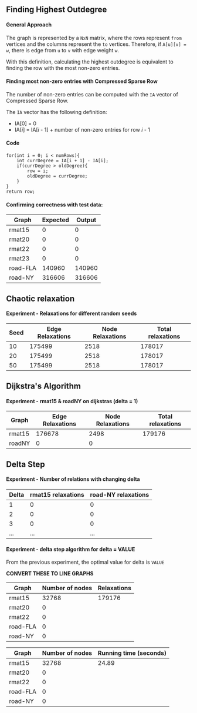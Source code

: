 

## Finding Highest Outdegree
#### General Approach
The graph is represented by a ```NxN``` matrix, where the rows represent ```from``` vertices and the columns represent the ```to``` vertices. 
Therefore, if `A[u][v] = w`, there is edge from `u` to `v` with edge weight `w`. 

With this definition, calculating the highest outdegree is equivalent to finding the row with the most non-zero entries. 

#### Finding most non-zero entries with Compressed Sparse Row

The number of non-zero entries can be computed with the `IA` vector of Compressed Sparse Row.

The `IA` vector has the following definition:
- IA[0] = 0
- IA[_i_] = IA[_i_ - 1] + number of non-zero entries for row _i_ - 1

#### Code

```
for(int i = 0; i < numRows){
    int currDegree = IA[i + 1] - IA[i];
    if(currDegree > oldDegree){
        row = i;
        oldDegree = currDegree;
    }
}
return row;
```

#### Confirming correctness with test data:
| Graph    | Expected | Output |
|----------|----------|--------|
| rmat15   | 0        | 0      |
| rmat20   | 0        | 0      |
| rmat22   | 0        | 0      |
| rmat23   | 0        | 0      |
| road-FLA | 140960   | 140960 |
| road-NY  | 316606   | 316606 |

## Chaotic relaxation
#### Experiment - Relaxations for different random seeds
| Seed | Edge Relaxations | Node Relaxations | Total relaxations |
|------|------------------|------------------|-------------------|
| 10   | 175499           | 2518             | 178017            |
| 20   | 175499           | 2518             | 178017            |
| 50   | 175499           | 2518             | 178017            |


## Dijkstra's Algorithm

#### Experiment - rmat15 & roadNY on dijkstras (delta = 1)
| Graph | Edge Relaxations | Node Relaxations | Total relaxations |
|------|------------------|------------------|-------------------|
|rmat15| 176678           | 2498             |  179176           |
|roadNY| 0                | 0                |                   |

## Delta Step
#### Experiment - Number of relations with changing delta
| Delta | rmat15 relaxations | road-NY relaxations |
|-------|--------------------|---------------------|
| 1     | 0                  | 0                   |
| 2     | 0                  | 0                   |
| 3     | 0                  | 0                   |
| ...   | ...                | ...                 |


#### Experiment - delta step algorithm for delta = VALUE

From the previous experiment, the optimal value for delta is ```VALUE```

**CONVERT THESE TO LINE GRAPHS**

| Graph    | Number of nodes | Relaxations |
|----------|-----------------|-------------|
| rmat15   | 32768           | 179176      |
| rmat20   | 0               |             |
| rmat22   | 0               |             |
| road-FLA | 0               |             |
| road-NY  | 0               |             |

| Graph    | Number of nodes | Running time (seconds) |
|----------|-----------------|--------------|
| rmat15   | 32768           |   24.89      |
| rmat20   | 0               |              |
| rmat22   | 0               |              |
| road-FLA | 0               |              |
| road-NY  | 0               |              |
